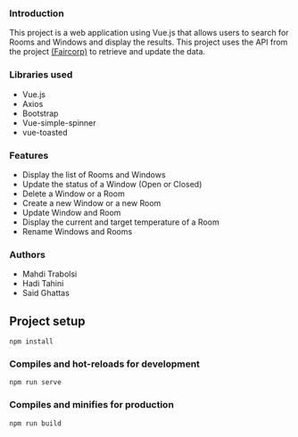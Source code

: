 ### Introduction
This project is a web application  using Vue.js that allows users to search for Rooms and Windows and display the results. This project uses the API from the project [(Faircorp)](https://mahditrabolsi.cleverapps.io) to retrieve and update the data.

### Libraries used
- Vue.js
- Axios
- Bootstrap
- Vue-simple-spinner
- vue-toasted

### Features
- Display the list of Rooms and Windows
- Update the status of a Window (Open or Closed)
- Delete a Window or a Room
- Create a new Window or a new Room
- Update Window and Room
- Display the current and target temperature of a Room
- Rename Windows and Rooms

### Authors
- Mahdi Trabolsi
- Hadi Tahini
- Said Ghattas


## Project setup
```
npm install
```

### Compiles and hot-reloads for development
```
npm run serve
```

### Compiles and minifies for production
```
npm run build
```
